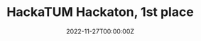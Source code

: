 ---
title: HackaTUM Hackaton, 1st place
summary: • Collected a dataset of 57 3D scans with a microwave detector; trained a ResNet-based model to recognize 3 types of recyclable waste with 73% accuracy
date: '2022-11-27T00:00:00Z'

# Optional external URL for project (replaces project detail page).
external_link: 'https://devpost.com/software/abiogenesis'

image:
  focal_point: Smart

# url_code: 'https://github.com/AlekseiZhuravlev/MotionMixerConv/'
# url_pdf: 'https://drive.google.com/file/d/1uFtFNbG0R6z7cEVWbDfxI2-yMyg_wJ5K/view?usp=sharing'
# url_slides: ''

links:
- name: Project Page
  url: https://devpost.com/software/abiogenesis
# url_video: 'https://devpost.com/software/abiogenesis'

# Slides (optional).
#   Associate this project with Markdown slides.
#   Simply enter your slide deck's filename without extension.
#   E.g. `slides = "example-slides"` references `content/slides/example-slides.md`.
#   Otherwise, set `slides = ""`.
slides: ""
---